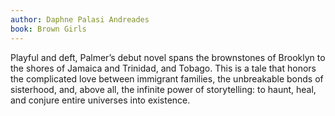 ```yaml
---
author: Daphne Palasi Andreades
book: Brown Girls
---
```


Playful and deft, Palmer’s debut novel spans the brownstones of Brooklyn to the shores of Jamaica and Trinidad, and Tobago. This is a tale that honors the complicated love between immigrant families, the unbreakable bonds of sisterhood, and, above all, the infinite power of storytelling: to haunt, heal, and conjure entire universes into existence.
